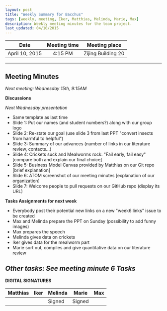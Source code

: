 ```yaml
---
layout: post
title: "Weekly Summary for Bacchus"
tags: [weekly, meeting, Iker, Matthias, Melinda, Marie, Max]
description: Weekly meeting minutes for the team project.
last_updated: 04/10/2015
---
```


|**Date** |**Meeting time**|**Meeting place**
| ------------- |:----------------:|:-------:
|April 10, 2015| 4:15 PM | Zijing Building 20
----------

Meeting Minutes
------
*Next meeting: Wednesday 15th, 9:15AM*

**Discussions**

*Next Wednesday presentation*

* Same template as last time
* Slide 1: Put our names (and student numbers?) along with our group logo
* Slide 2: Re-state our goal (use slide 3 from last PPT "convert insects from harmful to helpful")
* Slide 3: Summary of our advances (number of links in our literature review, contacts...)
* Slide 4: Crickets suck and Mealworms rock. "Fail early, fail easy" [compare both and explain our final choice]
* Slide 5: Business Model Canvas provided by Matthias on our Git repo [brief explanation]
* Slide 6: ATOM screenshot of our meeting minutes [explanation of our organization]
* Slide 7: Welcome people to pull requests on our GitHub repo (display its URL)

**Tasks Assignments for next week**

* Everybody post their potential new links on a new "week6 links" issue to be created
* Max and Melinda prepare the PPT on Sunday (possibility to add funny images)
* Max prepares the speech
* Melinda gives data on crickets
* Iker gives data for the mealworm part
* Marie sort out, compiles and give quantitative data on our literature review


*Other tasks: See meeting minute 6 Tasks*
----------

**DIGITAL SIGNATURES**

|**Matthias** |**Iker**|**Melinda**|**Marie**|**Max**|
|----------------|----------------|----------------|----------------|----------------|
| | |Signed | Signed| |
